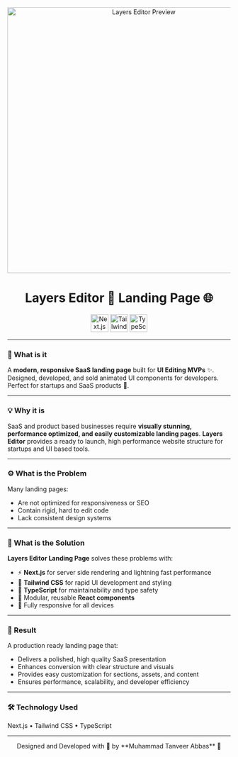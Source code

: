 <div align="center">
<img src="https://i.postimg.cc/3NW2LC04/Layer-editor.png" alt="Layers Editor Preview" width="600" />
<h1 align="center">Layers Editor 🎨 Landing Page 🌐</h1>
<div align="center">
  <img src="https://img.shields.io/badge/Next.js-black?style=for-the-badge&logo=next.js" height="40" alt="Next.js logo" />
  <img src="https://img.shields.io/badge/Tailwind_CSS-38B2AC?style=for-the-badge&logo=tailwind-css&logoColor=white" height="40" alt="Tailwind CSS logo" />
  <img src="https://img.shields.io/badge/TypeScript-3178C6?style=for-the-badge&logo=typescript&logoColor=white" height="40" alt="TypeScript logo" />
</div>
</div>

---

### 🧠 What is it

A **modern, responsive SaaS landing page** built for **UI Editing MVPs** ✨.
Designed, developed, and sold animated UI components for developers. Perfect for startups and SaaS products 🚀.

---

### 💡 Why it is

SaaS and product based businesses require **visually stunning, performance optimized, and easily customizable landing pages**.
**Layers Editor** provides a ready to launch, high performance website structure for startups and UI based tools.

---

### ⚙️ What is the Problem

Many landing pages:

- Are not optimized for responsiveness or SEO
- Contain rigid, hard to edit code
- Lack consistent design systems

---

### 🧩 What is the Solution

**Layers Editor Landing Page** solves these problems with:

- ⚡ **Next.js** for server side rendering and lightning fast performance
- 🎨 **Tailwind CSS** for rapid UI development and styling
- 🧠 **TypeScript** for maintainability and type safety
- 🧩 Modular, reusable **React components**
- 📱 Fully responsive for all devices

---

### 🚀 Result

A production ready landing page that:

- Delivers a polished, high quality SaaS presentation
- Enhances conversion with clear structure and visuals
- Provides easy customization for sections, assets, and content
- Ensures performance, scalability, and developer efficiency

---

### 🛠️ Technology Used

Next.js • Tailwind CSS • TypeScript

---

<div align="center">
Designed and Developed with 🧠 by **Muhammad Tanveer Abbas** 🌟
</div>




